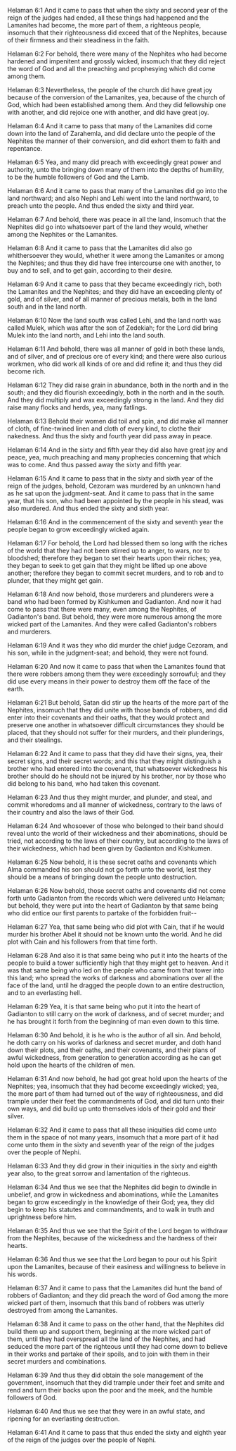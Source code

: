Helaman 6:1 And it came to pass that when the sixty and second year of
the reign of the judges had ended, all these things had happened and the
Lamanites had become, the more part of them, a righteous people,
insomuch that their righteousness did exceed that of the Nephites,
because of their firmness and their steadiness in the faith.

Helaman 6:2 For behold, there were many of the Nephites who had become
hardened and impenitent and grossly wicked, insomuch that they did
reject the word of God and all the preaching and prophesying which did
come among them.

Helaman 6:3 Nevertheless, the people of the church did have great joy
because of the conversion of the Lamanites, yea, because of the church
of God, which had been established among them. And they did fellowship
one with another, and did rejoice one with another, and did have great
joy.

Helaman 6:4 And it came to pass that many of the Lamanites did come down
into the land of Zarahemla, and did declare unto the people of the
Nephites the manner of their conversion, and did exhort them to faith
and repentance.

Helaman 6:5 Yea, and many did preach with exceedingly great power and
authority, unto the bringing down many of them into the depths of
humility, to be the humble followers of God and the Lamb.

Helaman 6:6 And it came to pass that many of the Lamanites did go into
the land northward; and also Nephi and Lehi went into the land
northward, to preach unto the people. And thus ended the sixty and third
year.

Helaman 6:7 And behold, there was peace in all the land, insomuch that
the Nephites did go into whatsoever part of the land they would, whether
among the Nephites or the Lamanites.

Helaman 6:8 And it came to pass that the Lamanites did also go
whithersoever they would, whether it were among the Lamanites or among
the Nephites; and thus they did have free intercourse one with another,
to buy and to sell, and to get gain, according to their desire.

Helaman 6:9 And it came to pass that they became exceedingly rich, both
the Lamanites and the Nephites; and they did have an exceeding plenty of
gold, and of silver, and of all manner of precious metals, both in the
land south and in the land north.

Helaman 6:10 Now the land south was called Lehi, and the land north was
called Mulek, which was after the son of Zedekiah; for the Lord did
bring Mulek into the land north, and Lehi into the land south.

Helaman 6:11 And behold, there was all manner of gold in both these
lands, and of silver, and of precious ore of every kind; and there were
also curious workmen, who did work all kinds of ore and did refine it;
and thus they did become rich.

Helaman 6:12 They did raise grain in abundance, both in the north and in
the south; and they did flourish exceedingly, both in the north and in
the south. And they did multiply and wax exceedingly strong in the land.
And they did raise many flocks and herds, yea, many fatlings.

Helaman 6:13 Behold their women did toil and spin, and did make all
manner of cloth, of fine-twined linen and cloth of every kind, to clothe
their nakedness. And thus the sixty and fourth year did pass away in
peace.

Helaman 6:14 And in the sixty and fifth year they did also have great
joy and peace, yea, much preaching and many prophecies concerning that
which was to come. And thus passed away the sixty and fifth year.

Helaman 6:15 And it came to pass that in the sixty and sixth year of the
reign of the judges, behold, Cezoram was murdered by an unknown hand as
he sat upon the judgment-seat. And it came to pass that in the same
year, that his son, who had been appointed by the people in his stead,
was also murdered. And thus ended the sixty and sixth year.

Helaman 6:16 And in the commencement of the sixty and seventh year the
people began to grow exceedingly wicked again.

Helaman 6:17 For behold, the Lord had blessed them so long with the
riches of the world that they had not been stirred up to anger, to wars,
nor to bloodshed; therefore they began to set their hearts upon their
riches; yea, they began to seek to get gain that they might be lifted up
one above another; therefore they began to commit secret murders, and to
rob and to plunder, that they might get gain.

Helaman 6:18 And now behold, those murderers and plunderers were a band
who had been formed by Kishkumen and Gadianton. And now it had come to
pass that there were many, even among the Nephites, of Gadianton's band.
But behold, they were more numerous among the more wicked part of the
Lamanites. And they were called Gadianton's robbers and murderers.

Helaman 6:19 And it was they who did murder the chief judge Cezoram, and
his son, while in the judgment-seat; and behold, they were not found.

Helaman 6:20 And now it came to pass that when the Lamanites found that
there were robbers among them they were exceedingly sorrowful; and they
did use every means in their power to destroy them off the face of the
earth.

Helaman 6:21 But behold, Satan did stir up the hearts of the more part
of the Nephites, insomuch that they did unite with those bands of
robbers, and did enter into their covenants and their oaths, that they
would protect and preserve one another in whatsoever difficult
circumstances they should be placed, that they should not suffer for
their murders, and their plunderings, and their stealings.

Helaman 6:22 And it came to pass that they did have their signs, yea,
their secret signs, and their secret words; and this that they might
distinguish a brother who had entered into the covenant, that whatsoever
wickedness his brother should do he should not be injured by his
brother, nor by those who did belong to his band, who had taken this
covenant.

Helaman 6:23 And thus they might murder, and plunder, and steal, and
commit whoredoms and all manner of wickedness, contrary to the laws of
their country and also the laws of their God.

Helaman 6:24 And whosoever of those who belonged to their band should
reveal unto the world of their wickedness and their abominations, should
be tried, not according to the laws of their country, but according to
the laws of their wickedness, which had been given by Gadianton and
Kishkumen.

Helaman 6:25 Now behold, it is these secret oaths and covenants which
Alma commanded his son should not go forth unto the world, lest they
should be a means of bringing down the people unto destruction.

Helaman 6:26 Now behold, those secret oaths and covenants did not come
forth unto Gadianton from the records which were delivered unto Helaman;
but behold, they were put into the heart of Gadianton by that same being
who did entice our first parents to partake of the forbidden fruit--

Helaman 6:27 Yea, that same being who did plot with Cain, that if he
would murder his brother Abel it should not be known unto the world. And
he did plot with Cain and his followers from that time forth.

Helaman 6:28 And also it is that same being who put it into the hearts
of the people to build a tower sufficiently high that they might get to
heaven. And it was that same being who led on the people who came from
that tower into this land; who spread the works of darkness and
abominations over all the face of the land, until he dragged the people
down to an entire destruction, and to an everlasting hell.

Helaman 6:29 Yea, it is that same being who put it into the heart of
Gadianton to still carry on the work of darkness, and of secret murder;
and he has brought it forth from the beginning of man even down to this
time.

Helaman 6:30 And behold, it is he who is the author of all sin. And
behold, he doth carry on his works of darkness and secret murder, and
doth hand down their plots, and their oaths, and their covenants, and
their plans of awful wickedness, from generation to generation according
as he can get hold upon the hearts of the children of men.

Helaman 6:31 And now behold, he had got great hold upon the hearts of
the Nephites; yea, insomuch that they had become exceedingly wicked;
yea, the more part of them had turned out of the way of righteousness,
and did trample under their feet the commandments of God, and did turn
unto their own ways, and did build up unto themselves idols of their
gold and their silver.

Helaman 6:32 And it came to pass that all these iniquities did come unto
them in the space of not many years, insomuch that a more part of it had
come unto them in the sixty and seventh year of the reign of the judges
over the people of Nephi.

Helaman 6:33 And they did grow in their iniquities in the sixty and
eighth year also, to the great sorrow and lamentation of the righteous.

Helaman 6:34 And thus we see that the Nephites did begin to dwindle in
unbelief, and grow in wickedness and abominations, while the Lamanites
began to grow exceedingly in the knowledge of their God; yea, they did
begin to keep his statutes and commandments, and to walk in truth and
uprightness before him.

Helaman 6:35 And thus we see that the Spirit of the Lord began to
withdraw from the Nephites, because of the wickedness and the hardness
of their hearts.

Helaman 6:36 And thus we see that the Lord began to pour out his Spirit
upon the Lamanites, because of their easiness and willingness to believe
in his words.

Helaman 6:37 And it came to pass that the Lamanites did hunt the band of
robbers of Gadianton; and they did preach the word of God among the more
wicked part of them, insomuch that this band of robbers was utterly
destroyed from among the Lamanites.

Helaman 6:38 And it came to pass on the other hand, that the Nephites
did build them up and support them, beginning at the more wicked part of
them, until they had overspread all the land of the Nephites, and had
seduced the more part of the righteous until they had come down to
believe in their works and partake of their spoils, and to join with
them in their secret murders and combinations.

Helaman 6:39 And thus they did obtain the sole management of the
government, insomuch that they did trample under their feet and smite
and rend and turn their backs upon the poor and the meek, and the humble
followers of God.

Helaman 6:40 And thus we see that they were in an awful state, and
ripening for an everlasting destruction.

Helaman 6:41 And it came to pass that thus ended the sixty and eighth
year of the reign of the judges over the people of Nephi.
